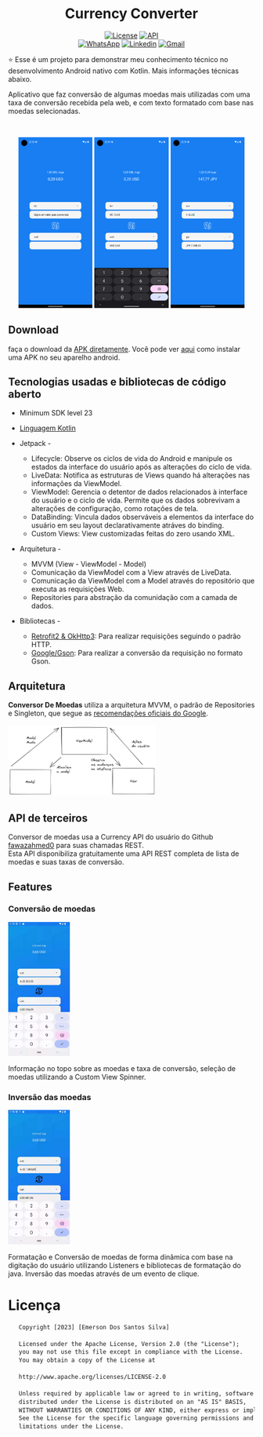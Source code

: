 <h1 align="center">Currency Converter</h1>

<p align="center">
  <a href="https://opensource.org/licenses/Apache-2.0"><img alt="License" src="https://img.shields.io/badge/License-Apache%202.0-blue.svg"/></a>
  <a href="https://android-arsenal.com/api?level=23"><img src="https://img.shields.io/badge/API-23%2B-brightgreen.svg?style=flat" border="0" alt="API"></a>
  <br>
  <a href="https://wa.me/+5571991154541"><img alt="WhatsApp" src="https://img.shields.io/badge/WhatsApp-25D366?style=for-the-badge&logo=whatsapp&logoColor=white"/></a>
  <a href="https://https://www.linkedin.com/in/emerson-dos-santos-silva-398319206/"><img alt="Linkedin" src="https://img.shields.io/badge/LinkedIn-0077B5?style=for-the-badge&logo=linkedin&logoColor=white"/></a>
  <a href="mailto:emersonsantos1921@gmail.com"><img alt="Gmail" src="https://img.shields.io/badge/Gmail-D14836?style=for-the-badge&logo=gmail&logoColor=white"/></a>
</p>

<p align="center">  

⭐ Esse é um projeto para demonstrar meu conhecimento técnico no desenvolvimento Android nativo com Kotlin. Mais informações técnicas abaixo.

Aplicativo que faz conversão de algumas moedas mais utilizadas com uma taxa de conversão recebida pela web, e com texto formatado com base nas moedas selecionadas.

</p>

</br>

<p float="left" align="center">
<img alt="screenshot" width="30%" src="screenshots/screenshot-1.png"/>
<img alt="screenshot" width="30%" src="screenshots/screenshot-2.png"/>
<img alt="screenshot" width="30%" src="screenshots/screenshot-3.png"/>
</p>

## Download
faça o download da <a href="apk/app-debug.apk?raw=true">APK diretamente</a>. Você pode ver <a href="https://www.google.com/search?q=como+instalar+um+apk+no+android">aqui</a> como instalar uma APK no seu aparelho android. 

## Tecnologias usadas e bibliotecas de código aberto

- Minimum SDK level 23
- [Linguagem Kotlin](https://kotlinlang.org/)

- Jetpack -
  - Lifecycle: Observe os ciclos de vida do Android e manipule os estados da interface do usuário após as alterações do ciclo de vida.
  - LiveData: Notifica as estruturas de Views quando há alterações nas informações da ViewModel.
  - ViewModel: Gerencia o detentor de dados relacionados à interface do usuário e o ciclo de vida. Permite que os dados sobrevivam a alterações de configuração, como rotações de tela.
  - DataBinding: Vincula dados observáveis a elementos da interface do usuário em seu layout declarativamente atráves do binding.
  - Custom Views: View customizadas feitas do zero usando XML.

- Arquitetura - 
  - MVVM (View - ViewModel - Model)
  - Comunicação da ViewModel com a View através de LiveData.
  - Comunicação da ViewModel com a Model através do repositório que executa as requisições Web.
  - Repositories para abstração da comunidação com a camada de dados.
  
- Bibliotecas - 
  - [Retrofit2 & OkHttp3](https://github.com/square/retrofit): Para realizar requisições seguindo o padrão HTTP.
  - [Google/Gson](https://github.com/google/gson): Para realizar a conversão da requisição no formato Gson.

## Arquitetura
**Conversor De Moedas** utiliza a arquitetura MVVM, o padrão de Repositories e Singleton, que segue as [recomendações oficiais do Google](https://developer.android.com/topic/architecture).
</br></br>
<img alt="screenshot" width="60%" src="screenshots/arquitetura.png"/>
<br>

## API de terceiros

Conversor de moedas usa a Currency API do usuário do Github [fawazahmed0](https://github.com/fawazahmed0/currency-api) para suas chamadas REST.<br>
Esta API disponibiliza gratuitamente uma API REST completa de lista de moedas e suas taxas de conversão.

## Features

### Conversão de moedas
<img src="screenshots/feature-1.gif" width="25%"/>

Informação no topo sobre as moedas e taxa de conversão, seleção de moedas utilizando a Custom View Spinner.

### Inversão das moedas
<img src="screenshots/feature-2.gif" width="25%"/>

Formatação e Conversão de moedas de forma dinâmica com base na digitação do usuário utilizando Listeners e bibliotecas de formatação do java. Inversão das moedas através de um evento de clique.

# Licença

```xml
   Copyright [2023] [Emerson Dos Santos Silva]

   Licensed under the Apache License, Version 2.0 (the "License");
   you may not use this file except in compliance with the License.
   You may obtain a copy of the License at

   http://www.apache.org/licenses/LICENSE-2.0

   Unless required by applicable law or agreed to in writing, software
   distributed under the License is distributed on an "AS IS" BASIS,
   WITHOUT WARRANTIES OR CONDITIONS OF ANY KIND, either express or implied.
   See the License for the specific language governing permissions and
   limitations under the License.
```

